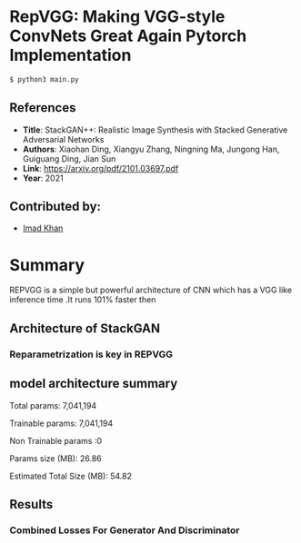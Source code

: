# RepVGG: Making VGG-style ConvNets Great Again Pytorch Implementation


```bash
$ python3 main.py 
```

## References

* **Title**: StackGAN++: Realistic Image Synthesis
with Stacked Generative Adversarial Networks
* **Authors**: Xiaohan Ding,  Xiangyu Zhang,  Ningning Ma, 
Jungong Han,  Guiguang Ding, Jian Sun 
* **Link**: https://arxiv.org/pdf/2101.03697.pdf
* **Year**: 2021

## Contributed by:
* [Imad Khan](https://github.com/imad08)

# Summary 

REPVGG is a simple but powerful architecture of CNN which has a VGG like inference time .It runs 101% faster then 

## Architecture of StackGAN

### Reparametrization is key in REPVGG



## model architecture summary 


Total params: 7,041,194

Trainable params: 7,041,194 

Non Trainable params :0 

Params size (MB): 26.86

Estimated Total Size (MB): 54.82

## Results

### Combined Losses For Generator And Discriminator

